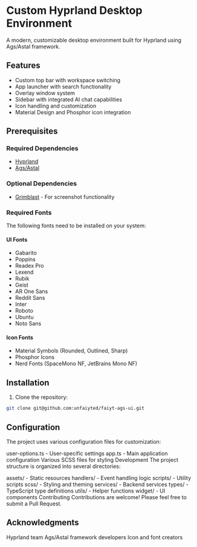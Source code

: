 # Custom Hyprland Desktop Environment

A modern, customizable desktop environment built for Hyprland using Ags/Astal framework.

## Features

- Custom top bar with workspace switching
- App launcher with search functionality
- Overlay window system
- Sidebar with integrated AI chat capabilities
- Icon handling and customization
- Material Design and Phosphor icon integration

## Prerequisites

### Required Dependencies
- [Hyprland](https://hyprland.org/)
- [Ags/Astal](https://github.com/Aylur/ags)

### Optional Dependencies
- [Grimblast](https://github.com/hyprwm/contrib/tree/main/grimblast) - For screenshot functionality

### Required Fonts
The following fonts need to be installed on your system:

#### UI Fonts
- Gabarito
- Poppins
- Readex Pro
- Lexend
- Rubik
- Geist
- AR One Sans
- Reddit Sans
- Inter
- Roboto
- Ubuntu
- Noto Sans

#### Icon Fonts
- Material Symbols (Rounded, Outlined, Sharp)
- Phosphor Icons
- Nerd Fonts (SpaceMono NF, JetBrains Mono NF)

## Installation

1. Clone the repository:
```bash
git clone git@github.com:unfaiyted/faiyt-ags-ui.git
```

## Configuration
The project uses various configuration files for customization:

user-options.ts - User-specific settings
app.ts - Main application configuration
Various SCSS files for styling
Development
The project structure is organized into several directories:

assets/ - Static resources
handlers/ - Event handling logic
scripts/ - Utility scripts
scss/ - Styling and theming
services/ - Backend services
types/ - TypeScript type definitions
utils/ - Helper functions
widget/ - UI components
Contributing
Contributions are welcome! Please feel free to submit a Pull Request.


## Acknowledgments
Hyprland team
Ags/Astal framework developers
Icon and font creators
